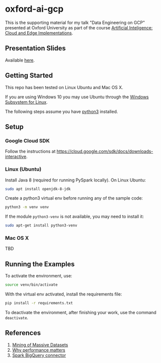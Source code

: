 # oxford-ai-gcp

This is the supporting material for my talk "Data Engineering on GCP" presented at Oxford University as part of the course [Artificial Inteligence: Cloud and Edge Implementations](https://www.conted.ox.ac.uk/courses/artificial-intelligence-cloud-and-edge-implementations).

## Presentation Slides

Available [here](https://docs.google.com/presentation/d/e/2PACX-1vRSAZF5AC0PBygUwV2o6op79VizoSJy3xKVuG03iG_IzDoQx631kFzL2T4eN8kYGy9nU8U8VeeD4icc/pub?start=false&loop=false&delayms=3000).

## Getting Started

This repo has been tested on Linux Ubuntu and Mac OS X.

If you are using Windows 10 you may use Ubuntu through the [Windows Subsystem for Linux](https://docs.microsoft.com/en-us/windows/wsl/install-win10).

The following steps assume you have [python3](https://www.python.org/downloads/) installed.

## Setup

### Google Cloud SDK

Follow the instructions at https://cloud.google.com/sdk/docs/downloads-interactive.

### Linux (Ubuntu)

Install Java 8 (required for running PySpark locally). On Linux Ubuntu:

```sh
sudo apt install openjdk-8-jdk
```

Create a python3 virtual env before running any of the sample code:

```sh
python3 -m venv venv
```

If the module `python3-venv` is not available, you may need to install it:

```sh
sudo apt-get install python3-venv
```

### Mac OS X

TBD

## Running the Examples

To activate the environment, use:

```sh
source venv/bin/activate
```

With the virtual env activated, install the requirements file:

```sh
pip install -r requirements.txt
```

To deactivate the environment, after finishing your work, use the command `deactivate`.

## References

1. [Mining of Massive Datasets](http://www.mmds.org/)
1. [Why performance matters](https://developers.google.com/web/fundamentals/performance/why-performance-matters)
1. [Spark BigQuery connector](https://github.com/GoogleCloudDataproc/spark-bigquery-connector)
